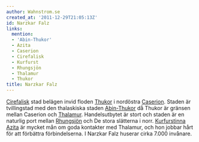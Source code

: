 ```yaml
---
author: Wahnstrom.se
created_at: '2011-12-29T21:05:13Z'
id: Narzkar Falz
links:
  mention:
  - 'Abin-Thukor'
  - Azita
  - Caserion
  - Cirefalisk
  - Kurfurst
  - Rhungsjön
  - Thalamur
  - Thukor
title: Narzkar Falz
---
```


[Cirefalisk] stad belägen invid floden [Thukor] i nordöstra [Caserion]. Staden är tvillingstad med
den thalaskiska staden [Abin-Thukor] då Thukor är gränsen mellan Caserion och [Thalamur].
Handelsutbytet är stort och staden är en naturlig port mellan [Rhungsjön] och De stora slätterna i
norr. [Kurfurstinna][] [Azita] är mycket mån om goda kontakter med Thalamur, och hon jobbar hårt för
att förbättra förbindelserna. I Narzkar Falz huserar cirka 7.000 invånare.

  [Cirefalisk]: Cirefalisk
  [Thukor]: Thukor
  [Caserion]: Caserion
  [Abin-Thukor]: Abin-Thukor
  [Thalamur]: Thalamur
  [Rhungsjön]: Rhungsjön
  [Kurfurstinna]: Kurfurst
  [Azita]: Azita